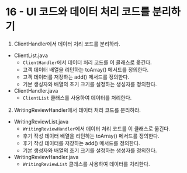 # 16 - UI 코드와 데이터 처리 코드를 분리하기

1) ClientHandler에서 데이터 처리 코드를 분리하라.

- ClientList.java
    - `ClientHandler`에서 데이터 처리 코드를 이 클래스로 옮긴다.
    - 고객 데이터 배열을 리턴하는 toArray() 메서드를 정의한다.
    - 고객 데이터를 저장하는 add() 메서드를 정의한다.
    - 기본 생성자와 배열의 초기 크기를 설정하는 생성자를 정의한다.  
- ClientHandler.java
    - `ClientList` 클래스를 사용하여 데이터를 처리한다.

2) WritingReviewHandler에서 데이터 처리 코드를 분리하라.

- WritingReviewList.java
    - `WritingReviewHandler`에서 데이터 처리 코드를 이 클래스로 옮긴다.
    - 후기 작성 데이터 배열을 리턴하는 toArray() 메서드를 정의한다.
    - 후기 작성 데이터를 저장하는 add() 메서드를 정의한다.
    - 기본 생성자와 배열의 초기 크기를 설정하는 생성자를 정의한다.  
- WritingReviewHandler.java
    - `WritingReviewList` 클래스를 사용하여 데이터를 처리한다.